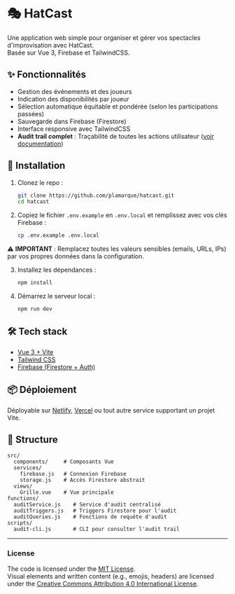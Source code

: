 # 🎭 HatCast

Une application web simple pour organiser et gérer vos spectacles d'improvisation avec HatCast.  
Basée sur Vue 3, Firebase et TailwindCSS.

## ✨ Fonctionnalités

- Gestion des événements et des joueurs
- Indication des disponibilités par joueur
- Sélection automatique équitable et pondérée (selon les participations passées)
- Sauvegarde dans Firebase (Firestore)
- Interface responsive avec TailwindCSS
- **Audit trail complet** : Traçabilité de toutes les actions utilisateur ([voir documentation](./AUDIT.md))

## 🚀 Installation

1. Clonez le repo :
   ```bash
   git clone https://github.com/plamarque/hatcast.git
   cd hatcast
   ```

2. Copiez le fichier `.env.example` en `.env.local` et remplissez avec vos clés Firebase :
   ```bash
   cp .env.example .env.local
   ```

⚠️ **IMPORTANT** : Remplacez toutes les valeurs sensibles (emails, URLs, IPs) par vos propres données dans la configuration.

3. Installez les dépendances :
   ```bash
   npm install
   ```

4. Démarrez le serveur local :
   ```bash
   npm run dev
   ```

## 🛠️ Tech stack

- [Vue 3 + Vite](https://vitejs.dev)
- [Tailwind CSS](https://tailwindcss.com)
- [Firebase (Firestore + Auth)](https://firebase.google.com)

## 📦 Déploiement

Déployable sur [Netlify](https://netlify.com), [Vercel](https://vercel.com) ou tout autre service supportant un projet Vite.

## 📁 Structure

```
src/
  components/     # Composants Vue
  services/
    firebase.js   # Connexion Firebase
    storage.js    # Accès Firestore abstrait
  views/
    Grille.vue    # Vue principale
functions/
  auditService.js    # Service d'audit centralisé
  auditTriggers.js   # Triggers Firestore pour l'audit
  auditQueries.js    # Fonctions de requête d'audit
scripts/
  audit-cli.js       # CLI pour consulter l'audit trail
```

---

### License

The code is licensed under the [MIT License](./LICENSE).  
Visual elements and written content (e.g., emojis, headers) are licensed under the [Creative Commons Attribution 4.0 International License](https://creativecommons.org/licenses/by/4.0/). 
